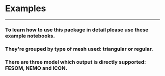 # Examples

---

### To learn how to use this package in detail please use these example notebooks. 

### They're grouped by type of mesh used: triangular or regular. 

### There are three model which output is directly supported: FESOM, NEMO and ICON. 

